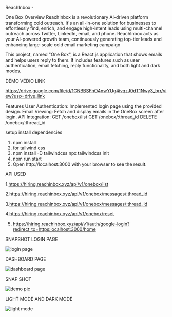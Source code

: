 ReachInbox -

One Box Overview
ReachInbox is a revolutionary AI-driven platform transforming cold outreach. It's an all-in-one solution for businesses to effortlessly find, enrich, and engage high-intent leads using multi-channel outreach across Twitter, LinkedIn, email, and phone. ReachInbox acts as your AI-powered growth team, continuously generating top-tier leads and enhancing large-scale cold email marketing campaign

This project, named "One Box", is a React.js application that shows emails and helps users reply to them. It includes features such as user authentication, email fetching, reply functionality,  and both light and dark modes.

DEMO VEDIO LINK

https://drive.google.com/file/d/1CNBBSFhO4nwYUg4ivqzJ0dT1Nwy3_brr/view?usp=drive_link

Features
User Authentication: Implemented login page using the provided design.
Email Viewing: Fetch and display emails in the OneBox screen after login.
API Integration:
GET /onebox/list
GET /onebox/:thread_id
DELETE /onebox/:thread_id

setup install dependencies

1. npm install
2. for tailwind css
3. npm install -D tailwindcss
   npx tailwindcss init
4. npm run start
5. Open http://localhost:3000 with your browser to see the result.

API USED

1.https://hiring.reachinbox.xyz/api/v1/onebox/list

2.https://hiring.reachinbox.xyz/api/v1/onebox/messages/:thread_id

3.https://hiring.reachinbox.xyz/api/v1/onebox/messages/:thread_id

4.https://hiring.reachinbox.xyz/api/v1/onebox/reset

5. https://hiring.reachinbox.xyz/api/v1/auth/google-login?redirect_to=https:localhost:3000/home

SNAPSHOT LOGIN PAGE

![login page](https://github.com/user-attachments/assets/cf1417b4-c3ae-44ab-94a7-58bbc96b3833)

DASHBOARD PAGE

![dashboard page](https://github.com/user-attachments/assets/b77dead7-dd09-4df7-86ab-32e7250379c4)

SNAP SHOT

![demo pic](https://github.com/user-attachments/assets/784647f2-b9c4-4582-a65b-e941684592c6)

LIGHT MODE AND DARK MODE

![light mode](https://github.com/user-attachments/assets/780a5cce-3cde-4972-ac7f-0112985de280)



